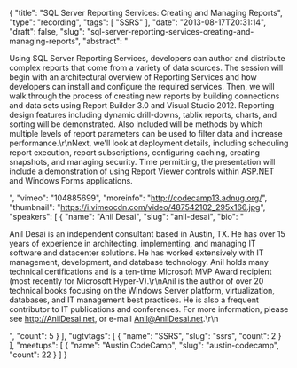 {
  "title": "SQL Server Reporting Services: Creating and Managing Reports",
  "type": "recording",
  "tags": [
    "SSRS"
  ],
  "date": "2013-08-17T20:31:14",
  "draft": false,
  "slug": "sql-server-reporting-services-creating-and-managing-reports",
  "abstract": "<p>Using SQL Server Reporting Services, developers can author and distribute complex reports that come from a variety of data sources. The session will begin with an architectural overview of Reporting Services and how developers can install and configure the required services. Then, we will walk through the process of creating new reports by building connections and data sets using Report Builder 3.0 and Visual Studio 2012. Reporting design features including dynamic drill-downs, tablix reports, charts, and sorting will be demonstrated. Also included will be methods by which multiple levels of report parameters can be used to filter data and increase performance.\r\nNext, we'll look at deployment details, including scheduling report execution, report subscriptions, configuring caching, creating snapshots, and managing security. Time permitting, the presentation will include a demonstration of using Report Viewer controls within ASP.NET and Windows Forms applications.</p>",
  "vimeo": "104885699",
  "moreinfo": "http://codecamp13.adnug.org/",
  "thumbnail": "https://i.vimeocdn.com/video/487542102_295x166.jpg",
  "speakers": [
    {
      "name": "Anil Desai",
      "slug": "anil-desai",
      "bio": "<p>Anil Desai is an independent consultant based in Austin, TX. He has over 15 years of experience in architecting, implementing, and managing IT software and datacenter solutions. He has worked extensively with IT management, development, and database technology. Anil holds many technical certifications and is a ten-time Microsoft MVP Award recipient (most recently for Microsoft Hyper-V).\r\nAnil is the author of over 20 technical books focusing on the Windows Server platform, virtualization, databases, and IT management best practices. He is also a frequent contributor to IT publications and conferences. For more information, please see http://AnilDesai.net, or e-mail Anil@AnilDesai.net.\r\n </p>",
      "count": 5
    }
  ],
  "ugtvtags": [
    {
      "name": "SSRS",
      "slug": "ssrs",
      "count": 2
    }
  ],
  "meetups": [
    {
      "name": "Austin CodeCamp",
      "slug": "austin-codecamp",
      "count": 22
    }
  ]
}